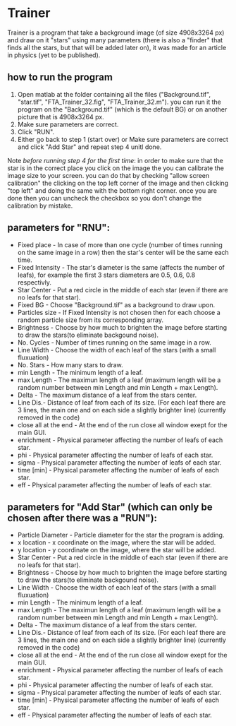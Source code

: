 # Trainer

Trainer is a program that take a background image (of size 4908x3264 px) and draw on it "stars" using many parameters (there is also a "finder" that finds all the stars, but that will be added later on), it was made for an article in physics (yet to be published).


## how to run the program



1. Open matlab at the folder containing all the files ("Background.tif", "star.tif", "FTA_Trainer_32.fig", "FTA_Trainer_32.m").
	you can run it the program on the "Background.tif" (which is the default BG) or on another picture that is 4908x3264 px.
2. Make sure parameters are correct.
3. Click "RUN".
4. Either go back to step 1 (start over) or Make sure parameters are correct and click "Add Star" and repeat step 4 unitl done.

Note *before running step 4 for the first time*: in order to make sure that the star is in the correct place you click on the image the you can calibrate the image size to your screen.
you can do that by checking "allow screen calibration" the clicking on the top left corner of the image and then clicking "top left" and doing the same with the bottom right corner.
once you are done then you can uncheck the checkbox so you don't change the calibration by mistake. 


## parameters for "RNU":
* Fixed place - In case of more than one cycle (number of times running on the same image in a row) then the star's center will be the same each time.
* Fixed Intensity - The star's diameter is the same (affects the number of leafs), for example the first 3 stars diameters are 0.5, 0.6, 0.8 respectivly.
* Star Center - Put a red circle in the middle of each star (even if there are no leafs for that star).
* Fixed BG - Choose "Background.tif" as a background to draw upon.
* Particles size - If Fixed Intensity is not chosen then for each choose a random particle size from its corresponding array.
* Brightness - Choose by how much to brighten the image before starting to draw the stars(to eliminate backgound noise).
* No. Cycles - Number of times running on the same image in a row.
* Line Width - Choose the width of each leaf of the stars (with a small fluxuation) 
* No. Stars - How many stars to draw.
* min Length - The minimum length of a leaf.
* max Length - The maximun length of a leaf (maximum length will be a random number between min Length and min Length + max Length).
* Delta - The maximum distance of a leaf from the stars center.
* Line Dis.- Distance of leaf from each of its size. (For each leaf there are 3 lines, the main one and on each side a slightly brighter line) (currently removed in the code) 
* close all at the end - At the end of the run close all window exept for the main GUI.
* enrichment - Physical parameter affecting the number of leafs of each star.
* phi - Physical parameter affecting the number of leafs of each star.
* sigma - Physical parameter affecting the number of leafs of each star.
* time [min] - Physical parameter affecting the number of leafs of each star.
* eff - Physical parameter affecting the number of leafs of each star.

## parameters for "Add Star" (which can only be chosen after there was a "RUN"):
* Particle Diameter - Particle diameter for the star the program is adding.
* x location - x coordinate on the image, where the star will be added.
* y location - y coordinate on the image, where the star will be added. 
* Star Center - Put a red circle in the middle of each star (even if there are no leafs for that star).
* Brightness - Choose by how much to brighten the image before starting to draw the stars(to eliminate backgound noise).
* Line Width - Choose the width of each leaf of the stars (with a small fluxuation) 
* min Length - The minimum length of a leaf.
* max Length - The maximun length of a leaf (maximum length will be a random number between min Length and min Length + max Length).
* Delta - The maximum distance of a leaf from the stars center.
* Line Dis.- Distance of leaf from each of its size. (For each leaf there are 3 lines, the main one and on each side a slightly brighter line) (currently removed in the code) 
* close all at the end - At the end of the run close all window exept for the main GUI.
* enrichment - Physical parameter affecting the number of leafs of each star.
* phi - Physical parameter affecting the number of leafs of each star.
* sigma - Physical parameter affecting the number of leafs of each star.
* time [min] - Physical parameter affecting the number of leafs of each star.
* eff - Physical parameter affecting the number of leafs of each star.

